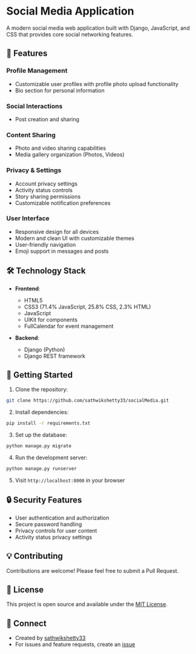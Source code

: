 # Social Media Application

A modern social media web application built with Django, JavaScript, and CSS that provides core social networking features.

## 🌟 Features

### Profile Management
- Customizable user profiles with profile photo upload functionality
- Bio section for personal information
### Social Interactions
- Post creation and sharing
### Content Sharing
- Photo and video sharing capabilities
- Media gallery organization (Photos, Videos)

### Privacy & Settings
- Account privacy settings
- Activity status controls
- Story sharing permissions
- Customizable notification preferences

### User Interface
- Responsive design for all devices
- Modern and clean UI with customizable themes
- User-friendly navigation
- Emoji support in messages and posts

## 🛠 Technology Stack

- **Frontend**:
  - HTML5
  - CSS3 (71.4% JavaScript, 25.8% CSS, 2.3% HTML)
  - JavaScript
  - UIKit for components
  - FullCalendar for event management

- **Backend**:
  - Django (Python)
  - Django REST framework

## 🚀 Getting Started

1. Clone the repository:
```bash
git clone https://github.com/sathwikshetty33/socialMedia.git
```

2. Install dependencies:
```bash
pip install -r requirements.txt
```

3. Set up the database:
```bash
python manage.py migrate
```

4. Run the development server:
```bash
python manage.py runserver
```

5. Visit `http://localhost:8000` in your browser

## 🔒 Security Features

- User authentication and authorization
- Secure password handling
- Privacy controls for user content
- Activity status privacy settings

## 💡 Contributing

Contributions are welcome! Please feel free to submit a Pull Request.

## 📝 License

This project is open source and available under the [MIT License](LICENSE).

## 🤝 Connect

- Created by [sathwikshetty33](https://github.com/sathwikshetty33)
- For issues and feature requests, create an [issue](https://github.com/sathwikshetty33/socialMedia/issues)

